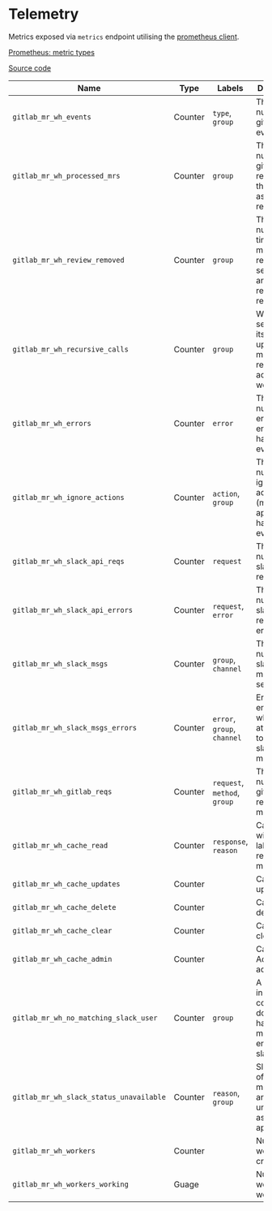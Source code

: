 # Telemetry

Metrics exposed via `metrics` endpoint utilising the [prometheus client](https://github.com/prometheus/client_golang).

[Prometheus: metric types](https://prometheus.io/docs/concepts/metric_types/)

[Source code](../prometheus_metrics.go)

| Name                                      | Type      | Labels                        | Description
| ---                                       | ---       | ---                           | ---
| `gitlab_mr_wh_events`                     | Counter   | `type`, `group`               | The total number of gitlab events.
| `gitlab_mr_wh_processed_mrs`              | Counter   | `group`                       | The total number of gitlab merge requests that require assigning reviewers.
| `gitlab_mr_wh_review_removed`             | Counter   | `group`                       | The total number of times a merge request is set to WIP and then a reviewer removed.
| `gitlab_mr_wh_recursive_calls`            | Counter   | `group`                       | When this service calls itself after updating a merge request activing the webhooks.
| `gitlab_mr_wh_errors`                     | Counter   | `error`                       | The total number of errors encountered handling events.
| `gitlab_mr_wh_ignore_actions`             | Counter   | `action`, `group`             | The total number of ignored actions (merge, approve) handling events.
| `gitlab_mr_wh_slack_api_reqs`             | Counter   | `request`                     | The total number of slack api requests
| `gitlab_mr_wh_slack_api_errors`           | Counter   | `request`, `error`            | The total number of slack api request errors
| `gitlab_mr_wh_slack_msgs`                 | Counter   | `group`, `channel`            | The total number of slack messages sent.
| `gitlab_mr_wh_slack_msgs_errors`          | Counter   | `error`, `group`, `channel`   | Errors encountered when attempting to send slack messages
| `gitlab_mr_wh_gitlab_reqs`                | Counter   | `request`, `method`, `group`  | The total number of gitlab requests made.
| `gitlab_mr_wh_cache_read`                 | Counter   | `response`, `reason`          | Cache reads with hit/miss labels with a reason for miss.
| `gitlab_mr_wh_cache_updates`              | Counter   |                               | Cache updates.
| `gitlab_mr_wh_cache_delete`               | Counter   |                               | Cache delete.
| `gitlab_mr_wh_cache_clear`                | Counter   |                               | Cache entry cleared.
| `gitlab_mr_wh_cache_admin`                | Counter   |                               | Cache Admin page accessed.
| `gitlab_mr_wh_no_matching_slack_user`     | Counter   | `group`                       | A gitlab user in the codeowners does not have a matching entry in slack.
| `gitlab_mr_wh_slack_status_unavailable`   | Counter   | `reason`, `group`             | Slack status of user means they are unavailable as an approver.
| `gitlab_mr_wh_workers`                    | Counter   |                               | Number of workers created.
| `gitlab_mr_wh_workers_working`            | Guage     |                               | Number of workers working.
